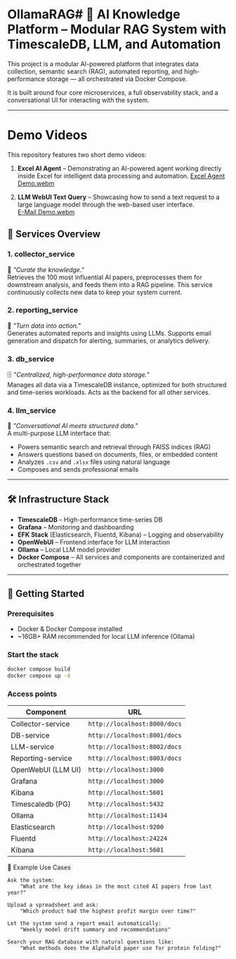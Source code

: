 # OllamaRAG# 🧠 AI Knowledge Platform – Modular RAG System with TimescaleDB, LLM, and Automation

This project is a modular AI-powered platform that integrates data collection, semantic search (RAG), automated
reporting, and high-performance storage — all orchestrated via Docker Compose.

It is built around four core microservices, a full observability stack, and a conversational UI for interacting with the
system.

---
# Demo Videos

This repository features two short demo videos:
1. **Excel AI Agent** – Demonstrating an AI-powered agent working directly inside Excel for intelligent data processing and automation.
[Excel Agent Demo.webm](https://github.com/user-attachments/assets/3dc6db4f-c400-4743-8b44-7165d03bac44)

2. **LLM WebUI Text Query** – Showcasing how to send a text request to a large language model through the web-based user interface.  
[E-Mail Demo.webm](https://github.com/user-attachments/assets/cdd94cd8-44da-484b-bc82-a3c1b85ad831)


## 🧩 Services Overview

### 1. **collector_service**

🔎 *"Curate the knowledge."*  
Retrieves the 100 most influential AI papers, preprocesses them for downstream analysis, and feeds them into a RAG
pipeline. This service continuously collects new data to keep your system current.

### 2. **reporting_service** 

🧾 *"Turn data into action."*  
Generates automated reports and insights using LLMs. Supports email generation and dispatch for alerting, summaries, or
analytics delivery.

### 3. **db_service**

🗄️ *"Centralized, high-performance data storage."*  
Manages all data via a TimescaleDB instance, optimized for both structured and time-series workloads. Acts as the
backend for all other services.

### 4. **llm_service**

🤖 *"Conversational AI meets structured data."*  
A multi-purpose LLM interface that:

- Powers semantic search and retrieval through FAISS indices (RAG)
- Answers questions based on documents, files, or embedded content
- Analyzes `.csv` and `.xlsx` files using natural language
- Composes and sends professional emails

---

## 🛠 Infrastructure Stack

- **TimescaleDB** – High-performance time-series DB
- **Grafana** – Monitoring and dashboarding
- **EFK Stack** (Elasticsearch, Fluentd, Kibana) – Logging and observability
- **OpenWebUI** – Frontend interface for LLM interaction
- **Ollama** – Local LLM model provider
- **Docker Compose** – All services and components are containerized and orchestrated together

---

## 🚀 Getting Started

### Prerequisites

- Docker & Docker Compose installed
- ~16GB+ RAM recommended for local LLM inference (Ollama)

### Start the stack

```bash
docker compose build
docker compose up -d

```

### Access points

| Component          | URL                          |
|--------------------|------------------------------|
| Collector-service  | `http://localhost:8000/docs` |
| DB-service         | `http://localhost:8001/docs` |
| LLM-service        | `http://localhost:8002/docs` |
| Reporting-service  | `http://localhost:8003/docs` |
| OpenWebUI (LLM UI) | `http://localhost:3000`      |
| Grafana            | `http://localhost:3000`      |
| Kibana             | `http://localhost:5601`      |
| Timescaledb (PG)   | `http://localhost:5432`      |
| Ollama             | `http://localhost:11434`     |
| Elasticsearch      | `http://localhost:9200`      |
| Fluentd            | `http://localhost:24224`     |
| Kibana             | `http://localhost:5601`      |

🧪 Example Use Cases

    Ask the system:
        "What are the key ideas in the most cited AI papers from last year?"

    Upload a spreadsheet and ask:
        "Which product had the highest profit margin over time?"

    Let the system send a report email automatically:
        "Weekly model drift summary and recommendations"

    Search your RAG database with natural questions like:
        "What methods does the AlphaFold paper use for protein folding?"
